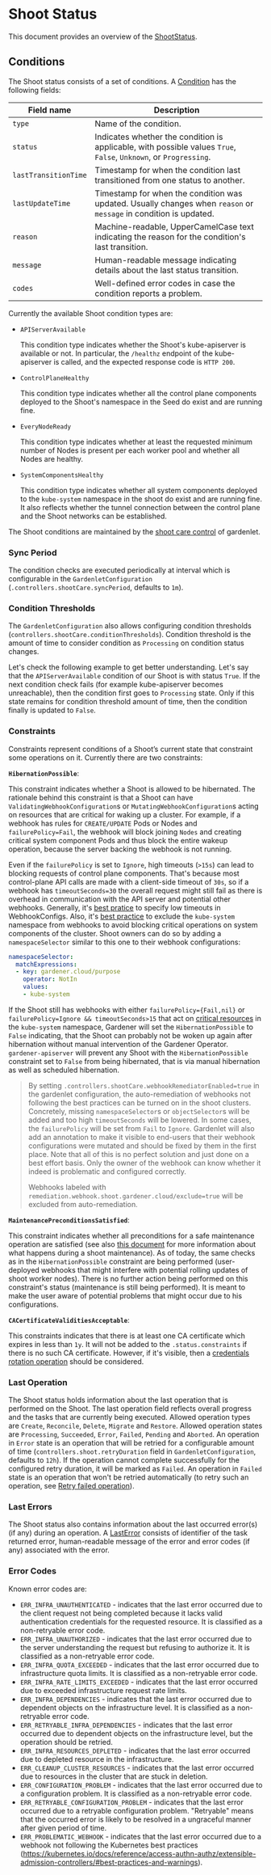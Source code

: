 # Shoot Status

This document provides an overview of the [ShootStatus](../api-reference/core.md#shootstatus).

## Conditions

The Shoot status consists of a set of conditions. A [Condition](../api-reference/core.md#condition) has the following fields:

| Field name           | Description                                                                                                        |
| -------------------- | ------------------------------------------------------------------------------------------------------------------ |
| `type`               | Name of the condition.                                                                                             |
| `status`             | Indicates whether the condition is applicable, with possible values `True`, `False`, `Unknown`, or `Progressing`.  |
| `lastTransitionTime` | Timestamp for when the condition last transitioned from one status to another.                                     |
| `lastUpdateTime`     | Timestamp for when the condition was updated. Usually changes when `reason` or `message` in condition is updated.  |
| `reason`             | Machine-readable, UpperCamelCase text indicating the reason for the condition's last transition.                   |
| `message`            | Human-readable message indicating details about the last status transition.                                        |
| `codes`              | Well-defined error codes in case the condition reports a problem.                                                  |

Currently the available Shoot condition types are:

- `APIServerAvailable`

  This condition type indicates whether the Shoot's kube-apiserver is available or not. In particular, the `/healthz` endpoint of the kube-apiserver is called, and the expected response code is `HTTP 200`.

- `ControlPlaneHealthy`

  This condition type indicates whether all the control plane components deployed to the Shoot's namespace in the Seed do exist and are running fine.

- `EveryNodeReady`

  This condition type indicates whether at least the requested minimum number of Nodes is present per each worker pool and whether all Nodes are healthy.

- `SystemComponentsHealthy`

  This condition type indicates whether all system components deployed to the `kube-system` namespace in the shoot do exist and are running fine. It also reflects whether the tunnel connection between the control plane and the Shoot networks can be established.

The Shoot conditions are maintained by the [shoot care control](https://github.com/gardener/gardener/blob/master/pkg/gardenlet/controller/shoot/shoot_care_control.go) of gardenlet.

### Sync Period

The condition checks are executed periodically at interval which is configurable in the `GardenletConfiguration` (`.controllers.shootCare.syncPeriod`, defaults to `1m`).

### Condition Thresholds

The `GardenletConfiguration` also allows configuring condition thresholds (`controllers.shootCare.conditionThresholds`). Condition threshold is the amount of time to consider condition as `Processing` on condition status changes.

Let's check the following example to get better understanding. Let's say that the `APIServerAvailable` condition of our Shoot is with status `True`. If the next condition check fails (for example kube-apiserver becomes unreachable), then the condition first goes to `Processing` state. Only if this state remains for condition threshold amount of time, then the condition finally is updated to `False`.

### Constraints

Constraints represent conditions of a Shoot’s current state that constraint some operations on it.
Currently there are two constraints:

**`HibernationPossible`**:

This constraint indicates whether a Shoot is allowed to be hibernated.
The rationale behind this constraint is that a Shoot can have `ValidatingWebhookConfiguration`s or `MutatingWebhookConfiguration`s acting on resources that are critical for waking up a cluster.
For example, if a webhook has rules for `CREATE/UPDATE` Pods or Nodes and `failurePolicy=Fail`, the webhook will block joining `Nodes` and creating critical system component Pods and thus block the entire wakeup operation, because the server backing the webhook is not running.

Even if the `failurePolicy` is set to `Ignore`, high timeouts (`>15s`) can lead to blocking requests of control plane components.
That's because most control-plane API calls are made with a client-side timeout of `30s`, so if a webhook has `timeoutSeconds=30`
the overall request might still fail as there is overhead in communication with the API server and potential other webhooks.
Generally, it's [best pratice](https://kubernetes.io/docs/reference/access-authn-authz/extensible-admission-controllers/#timeouts) to specify low timeouts in WebhookConfigs.
Also, it's [best practice](https://kubernetes.io/docs/reference/access-authn-authz/extensible-admission-controllers/#avoiding-operating-on-the-kube-system-namespace)
to exclude the `kube-system` namespace from webhooks to avoid blocking critical operations on system components of the cluster.
Shoot owners can do so by adding a `namespaceSelector` similar to this one to their webhook configurations:
```yaml
namespaceSelector:
  matchExpressions:
  - key: gardener.cloud/purpose
    operator: NotIn
    values:
    - kube-system
```

If the Shoot still has webhooks with either `failurePolicy={Fail,nil}` or `failurePolicy=Ignore && timeoutSeconds>15` that act on [critical resources](https://github.com/gardener/gardener/blob/master/pkg/operation/botanist/matchers/matcher.go#L60) in the `kube-system` namespace, Gardener will set the `HibernationPossible` to `False` indicating, that the Shoot can probably not be woken up again after hibernation without manual intervention of the Gardener Operator.
`gardener-apiserver` will prevent any Shoot with the `HibernationPossible` constraint set to `False` from being hibernated, that is via manual hibernation as well as scheduled hibernation.

> By setting `.controllers.shootCare.webhookRemediatorEnabled=true` in the gardenlet configuration, the auto-remediation of webhooks not following the best practices can be turned on in the shoot clusters.
> Concretely, missing `namespaceSelector`s or `objectSelector`s will be added and too high `timeoutSeconds` will be lowered.
> In some cases, the `failurePolicy` will be set from `Fail` to `Ignore`.
> Gardenlet will also add an annotation to make it visible to end-users that their webhook configurations were mutated and should be fixed by them in the first place.
> Note that all of this is no perfect solution and just done on a best effort basis.
> Only the owner of the webhook can know whether it indeed is problematic and configured correctly.
> 
> Webhooks labeled with `remediation.webhook.shoot.gardener.cloud/exclude=true` will be excluded from auto-remediation.

**`MaintenancePreconditionsSatisfied`**:

This constraint indicates whether all preconditions for a safe maintenance operation are satisfied (see also [this document](shoot_maintenance.md) for more information about what happens during a shoot maintenance).
As of today, the same checks as in the `HibernationPossible` constraint are being performed (user-deployed webhooks that might interfere with potential rolling updates of shoot worker nodes).
There is no further action being performed on this constraint's status (maintenance is still being performed).
It is meant to make the user aware of potential problems that might occur due to his configurations.

**`CACertificateValiditiesAcceptable`**:

This constraints indicates that there is at least one CA certificate which expires in less than `1y`.
It will not be added to the `.status.constraints` if there is no such CA certificate.
However, if it's visible, then a [credentials rotation operation](shoot_credentials_rotation.md#certificate-authorities) should be considered.

### Last Operation

The Shoot status holds information about the last operation that is performed on the Shoot. The last operation field reflects overall progress and the tasks that are currently being executed. Allowed operation types are `Create`, `Reconcile`, `Delete`, `Migrate` and `Restore`. Allowed operation states are `Processing`, `Succeeded`, `Error`, `Failed`, `Pending` and `Aborted`. An operation in `Error` state is an operation that will be retried for a configurable amount of time (`controllers.shoot.retryDuration` field in `GardenletConfiguration`, defaults to `12h`). If the operation cannot complete successfully for the configured retry duration, it will be marked as `Failed`. An operation in `Failed` state is an operation that won't be retried automatically (to retry such an operation, see [Retry failed operation](https://github.com/gardener/gardener/blob/master/docs/usage/shoot_operations.md#retry-failed-operation)).

### Last Errors

The Shoot status also contains information about the last occurred error(s) (if any) during an operation. A [LastError](../api-reference/core.md#lasterror) consists of identifier of the task returned error, human-readable message of the error and error codes (if any) associated with the error.

### Error Codes

Known error codes are:

- `ERR_INFRA_UNAUTHENTICATED` - indicates that the last error occurred due to the client request not being completed because it lacks valid authentication credentials for the requested resource. It is classified as a non-retryable error code.
- `ERR_INFRA_UNAUTHORIZED` - indicates that the last error occurred due to the server understanding the request but refusing to authorize it. It is classified as a non-retryable error code.
- `ERR_INFRA_QUOTA_EXCEEDED` - indicates that the last error occurred due to infrastructure quota limits. It is classified as a non-retryable error code.
- `ERR_INFRA_RATE_LIMITS_EXCEEDED` - indicates that the last error occurred due to exceeded infrastructure request rate limits.
- `ERR_INFRA_DEPENDENCIES` - indicates that the last error occurred due to dependent objects on the infrastructure level. It is classified as a non-retryable error code.
- `ERR_RETRYABLE_INFRA_DEPENDENCIES` - indicates that the last error occurred due to dependent objects on the infrastructure level, but the operation should be retried.
- `ERR_INFRA_RESOURCES_DEPLETED` - indicates that the last error occurred due to depleted resource in the infrastructure.
- `ERR_CLEANUP_CLUSTER_RESOURCES` - indicates that the last error occurred due to resources in the cluster that are stuck in deletion.
- `ERR_CONFIGURATION_PROBLEM` - indicates that the last error occurred due to a configuration problem. It is classified as a non-retryable error code.
- `ERR_RETRYABLE_CONFIGURATION_PROBLEM` - indicates that the last error occurred due to a retryable configuration problem. "Retryable" means that the occurred error is likely to be resolved in a ungraceful manner after given period of time.
- `ERR_PROBLEMATIC_WEBHOOK` - indicates that the last error occurred due to a webhook not following the Kubernetes best practices (https://kubernetes.io/docs/reference/access-authn-authz/extensible-admission-controllers/#best-practices-and-warnings).
